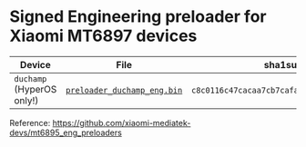 # Signed Engineering preloader for Xiaomi MT6897 devices

| Device                               | File                          | sha1sum                                    |
| ------------------------------------ | ----------------------------- | ------------------------------------------ |
| `duchamp` (HyperOS only!) | [`preloader_duchamp_eng.bin`](https://github.com/mybuildprojects-sora1504/mt6897_eng_preloader/raw/refs/heads/main/preloader_duchamp_eng.bin) | `c8c0116c47cacaa7cb7cafa3fbff3ee30507e171` |

Reference: https://github.com/xiaomi-mediatek-devs/mt6895_eng_preloaders
